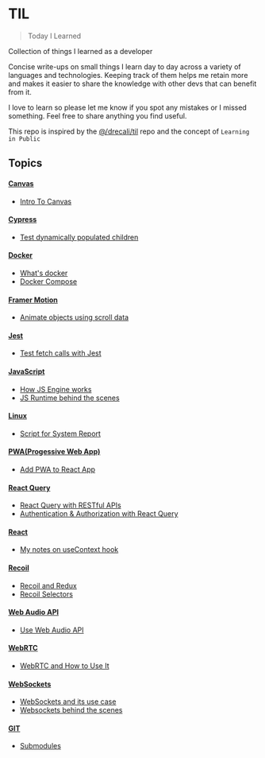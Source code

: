 # TIL 
> Today I Learned 

Collection of things I learned as a developer 

Concise write-ups on small things I learn day to day across a variety of languages and technologies. Keeping track of them helps me retain more and makes it easier to share the knowledge with other devs that can benefit from it. 

I love to learn so please let me know if you spot any mistakes or I missed something. Feel free to share anything you find useful.

This repo is inspired by the [@/drecali/til](https://github.com/drecali/til) repo and the concept of `Learning in Public`

## Topics
#### [Canvas](https://github.com/abroroo/til/blob/main/Canvas)
* [Intro To Canvas](https://github.com/abroroo/til/blob/main/Canvas/CanvasIntro.md)

#### [Cypress](https://github.com/abroroo/til/tree/main/Cypress)
* [Test dynamically populated children](https://github.com/abroroo/til/blob/main/Cypress/Test%20dynamically%20populated%20children.md)

#### [Docker](https://github.com/abroroo/til/tree/main/Docker)
* [What's docker](https://github.com/abroroo/til/blob/main/Docker/What%20is%20Docker%2C%20and%20how%20to%20use%20it.md)
* [Docker Compose](https://github.com/abroroo/til/blob/main/Docker/Docker%20Compose.md)
    
#### [Framer Motion](https://github.com/abroroo/til/tree/main/Framer%20Motion)
* [Animate objects using scroll data](https://github.com/abroroo/til/blob/main/Framer%20Motion/How%20to%20animate%20with%20scroll.md)

#### [Jest](https://github.com/abroroo/til/blob/main/JEST)
* [Test fetch calls with Jest](https://github.com/abroroo/til/blob/main/JEST/How%20to%20test%20fetch%20calls%20with%20JEST.md)

#### [JavaScript](https://github.com/abroroo/til/tree/main/Javascript)
* [How JS Engine works](https://github.com/abroroo/til/blob/main/Javascript/JavaScript%20Engine.md)
* [JS Runtime behind the scenes](https://github.com/abroroo/til/blob/main/Javascript/Javascript%20Runtime.md)

#### [Linux](https://github.com/abroroo/til/tree/main/Linux)  
* [Script for System Report](https://github.com/abroroo/til/blob/main/Linux/how%20to%20get%20system%20report.md)
  
#### [PWA(Progessive Web App)](https://github.com/abroroo/til/tree/main/PWA)
* [Add PWA to React App](https://github.com/abroroo/til/blob/main/PWA/How%20to%20add%20pwa%20to%20React.md)

#### [React Query](https://github.com/abroroo/til/tree/main/React%20Query)
* [React Query with RESTful APIs](https://github.com/abroroo/til/blob/main/React%20Query/React%20Query%20use,%20and%20its%20methods.md)
* [Authentication & Authorization with React Query](https://github.com/abroroo/til/blob/main/React%20Query/React%20Query%20Auth.md)

#### [React](https://github.com/abroroo/til/tree/main/React)
* [My notes on useContext hook ](https://github.com/abroroo/til/blob/main/React/useContext.md)

#### [Recoil](https://github.com/abroroo/til/tree/main/Recoil)
* [Recoil and Redux](https://github.com/abroroo/til/blob/main/Recoil/Difference%20between%20Redux%20and%20Recoil.md)
* [Recoil Selectors](https://github.com/abroroo/til/blob/main/Recoil/How%20Selectors%20work.md)
  
#### [Web Audio API](https://github.com/abroroo/til/blob/main/WebAudioAPI)
* [Use Web Audio API ](https://github.com/abroroo/til/blob/main/WebAudioAPI/webaAdioAPIintro.md)

#### [WebRTC](https://github.com/abroroo/til/blob/main/WebRTC)
* [WebRTC and How to Use It](https://github.com/abroroo/til/blob/main/WebRTC/webrtc.md)

#### [WebSockets](https://github.com/abroroo/til/blob/main/Websocket)
* [WebSockets and its use case](https://github.com/abroroo/til/blob/main/Websocket/websocket.md)
* [Websockets behind the scenes](https://github.com/abroroo/til/blob/main/Websocket/Websockets%20behind%20the%20scenes.md)

#### [GIT](https://github.com/abroroo/til/tree/main/git)
* [Submodules](https://github.com/abroroo/til/blob/main/git/Submodules.md)







